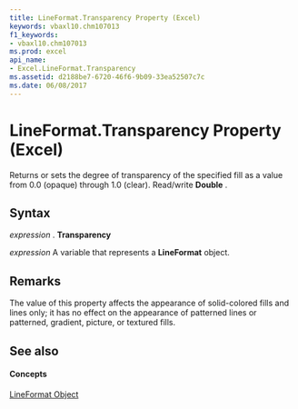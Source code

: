 ```yaml
---
title: LineFormat.Transparency Property (Excel)
keywords: vbaxl10.chm107013
f1_keywords:
- vbaxl10.chm107013
ms.prod: excel
api_name:
- Excel.LineFormat.Transparency
ms.assetid: d2188be7-6720-46f6-9b09-33ea52507c7c
ms.date: 06/08/2017
---
```



# LineFormat.Transparency Property (Excel)

Returns or sets the degree of transparency of the specified fill as a value from 0.0 (opaque) through 1.0 (clear). Read/write  **Double** .


## Syntax

 _expression_ . **Transparency**

 _expression_ A variable that represents a **LineFormat** object.


## Remarks

The value of this property affects the appearance of solid-colored fills and lines only; it has no effect on the appearance of patterned lines or patterned, gradient, picture, or textured fills.


## See also


#### Concepts


[LineFormat Object](Excel.LineFormat.md)

